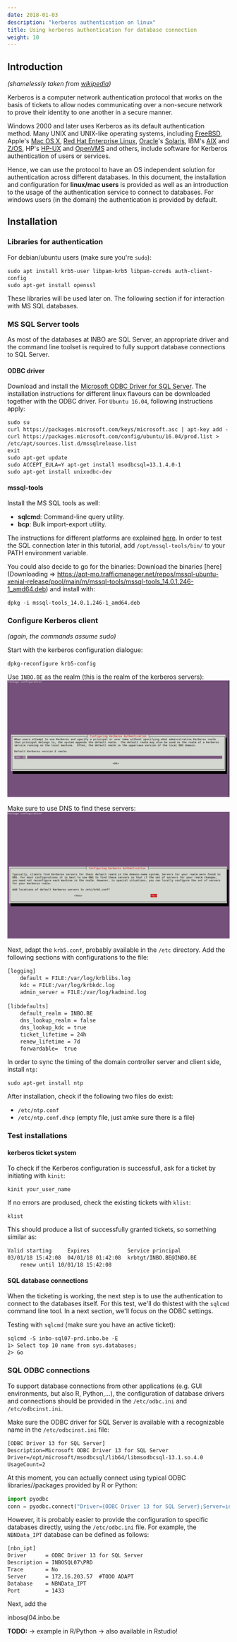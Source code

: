 ```yaml
---
date: 2018-01-03
description: "kerberos authentication on linux"
title: Using kerberos authentication for database connection
weight: 10
---
```


## Introduction

*(shamelessly taken from [wikipedia](https://en.wikipedia.org/wiki/Kerberos_(protocol)))*

Kerberos is a computer network authentication protocol that works on the basis of tickets to allow nodes communicating over a non-secure network to prove their identity to one another in a secure manner. 

Windows 2000 and later uses Kerberos as its default authentication method. Many UNIX and UNIX-like operating systems, including [FreeBSD](https://en.wikipedia.org/wiki/FreeBSD), Apple's [Mac OS X](https://en.wikipedia.org/wiki/Mac_OS_X), [Red Hat Enterprise Linux](https://en.wikipedia.org/wiki/Red_Hat_Enterprise_Linux), [Oracle](https://en.wikipedia.org/wiki/Sun_microsystems)'s [Solaris](https://en.wikipedia.org/wiki/Solaris_(operating_system)), IBM's [AIX](https://en.wikipedia.org/wiki/AIX) and [Z/OS](https://en.wikipedia.org/wiki/Z/OS), HP's [HP-UX](https://en.wikipedia.org/wiki/HP-UX) and [OpenVMS](https://en.wikipedia.org/wiki/OpenVMS) and others, include software for Kerberos authentication of users or services. 

Hence, we can use the protocol to have an OS independent solution for authentication across different databases. In this document, the installation and configuration for **linux/mac users** is provided as well as an introduction to the usage of the authentication service to connect to databases. For windows users (in the domain) the authentication is provided by default.

## Installation

### Libraries for authentication

For debian/ubuntu users (make sure you're `sudo`):

```
sudo apt install krb5-user libpam-krb5 libpam-ccreds auth-client-config
sudo apt-get install openssl
```

These libraries will be used later on. The following section if for interaction with MS SQL databases.

### MS SQL Server tools

As most of the databases at INBO are SQL Server, an appropriate driver and the command line toolset is required  to fully support database connections to SQL Server.

#### ODBC driver

Download and install the [Microsoft ODBC Driver for SQL Server](https://www.microsoft.com/en-us/download/details.aspx?id=53339).   The installation instructions for different linux flavours can be downloaded together with the ODBC driver. For `Ubuntu 16.04`,  following instructions apply:

```
sudo su
curl https://packages.microsoft.com/keys/microsoft.asc | apt-key add -
curl https://packages.microsoft.com/config/ubuntu/16.04/prod.list > /etc/apt/sources.list.d/mssqlrelease.list
exit
sudo apt-get update
sudo ACCEPT_EULA=Y apt-get install msodbcsql=13.1.4.0-1
sudo apt-get install unixodbc-dev
```

#### mssql-tools

Install the MS SQL tools as well:

* **sqlcmd**: Command-line query utility.
* **bcp**: Bulk import-export utility.

The instructions for different platforms are explained [here](https://docs.microsoft.com/en-us/sql/linux/sql-server-linux-setup-tools). In order to test the SQL connection later in this tutorial, add `/opt/mssql-tools/bin/` to your PATH environment variable.

You could also decide to go for the binaries: Download the binaries [here](Downloading => https://apt-mo.trafficmanager.net/repos/mssql-ubuntu-xenial-release/pool/main/m/mssql-tools/mssql-tools_14.0.1.246-1_amd64.deb) and install with:

```
dpkg -i mssql-tools_14.0.1.246-1_amd64.deb
```

### Configure Kerberos client

*(again, the commands assume sudo)*

Start with the kerberos configuration dialogue:

```
dpkg-reconfigure krb5-config
```
Use `INBO.BE` as the realm (this is the realm of the kerberos servers):
![](./images/kerberos_config_1.png)

Make sure to use DNS to find these servers:
![](./images/kerberos_config_2.png)

Next, adapt the `krb5.conf`, probably available in the `/etc` directory.  Add the following sections with configurations to the file:

```
[logging]
	default = FILE:/var/log/krblibs.log
	kdc = FILE:/var/log/krbkdc.log
	admin_server = FILE:/var/log/kadmind.log

[libdefaults]
	default_realm = INBO.BE
	dns_lookup_realm = false
	dns_lookup_kdc = true
	ticket_lifetime = 24h
	renew_lifetime = 7d
	forwardable=  true
```

In order to sync the timing of the domain controller server and client side, install `ntp`:

```
sudo apt-get install ntp
```
After installation, check if the following two files do exist: 
* `/etc/ntp.conf`
* `/etc/ntp.conf.dhcp` (empty file, just amke sure there is a file)

### Test installations

#### kerberos ticket system

To check if the Kerberos configuration is successfull, ask for a ticket by initiating with `kinit`:
```
kinit your_user_name
```

If no errors are prodused, check the existing tickets with `klist`:
```
klist
```
This should produce a list of successfully granted tickets, so something similar as:

```
Valid starting     Expires            Service principal
03/01/18 15:42:08  04/01/18 01:42:08  krbtgt/INBO.BE@INBO.BE
	renew until 10/01/18 15:42:08
```

#### SQL database connections

When the ticketing is working, the next step is to use the authentication to connect to the databases itself. For this test, we'll do thistest with the `sqlcmd` command line tool. In a next section, we'll focus on the ODBC settings.

Testing with `sqlcmd` (make sure you have an active ticket):

```
sqlcmd -S inbo-sql07-prd.inbo.be -E
1> Select top 10 name from sys.databases;
2> Go
```

### SQL ODBC connections

To support  database connections from other applications (e.g. GUI environments, but also R, Python,...), the configuration of database drivers and connections should be provided in the `/etc/odbc.ini` and `/etc/odbcinst.ini`.

Make sure the ODBC driver for SQL Server is available with a recognizable name in the `/etc/odbcinst.ini` file:
```
[ODBC Driver 13 for SQL Server]
Description=Microsoft ODBC Driver 13 for SQL Server
Driver=/opt/microsoft/msodbcsql/lib64/libmsodbcsql-13.1.so.4.0
UsageCount=2
```
At this moment, you can actually connect using typical ODBC libraries//packages provided by R or Python:

```python
import pyodbc
conn = pyodbc.connect("Driver={ODBC Driver 13 for SQL Server};Server=inbo-sql07-prd.inbo.be;Database=NBNData_IPT;Trusted_Connection=yes;")
```

However, it is probably easier to provide the configuration to specific databases directly, using the `/etc/odbc.ini` file. For example, the `NBNData_IPT` database can be defined as follows:

```
[nbn_ipt]
Driver      = ODBC Driver 13 for SQL Server
Description = INBOSQL07\PRD
Trace       = No
Server      = 172.16.203.57  #TODO ADAPT
Database    = NBNData_IPT
Port        = 1433
```

Next,  add the 

inbosql04.inbo.be


**TODO:**
-> example in R/Python
-> also available in Rstudio!











